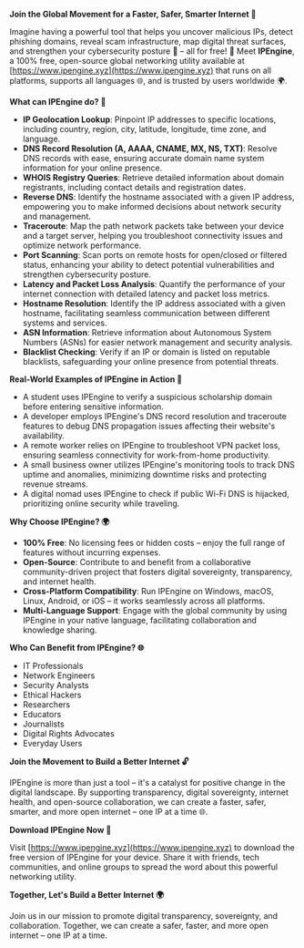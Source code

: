 **Join the Global Movement for a Faster, Safer, Smarter Internet 🚀**

Imagine having a powerful tool that helps you uncover malicious IPs, detect phishing domains, reveal scam infrastructure, map digital threat surfaces, and strengthen your cybersecurity posture 🔐 – all for free! 💸 Meet **IPEngine**, a 100% free, open-source global networking utility available at [https://www.ipengine.xyz](https://www.ipengine.xyz) that runs on all platforms, supports all languages 🌐, and is trusted by users worldwide 🌍.

**What can IPEngine do? 🔧**

* **IP Geolocation Lookup**: Pinpoint IP addresses to specific locations, including country, region, city, latitude, longitude, time zone, and language.
* **DNS Record Resolution (A, AAAA, CNAME, MX, NS, TXT)**: Resolve DNS records with ease, ensuring accurate domain name system information for your online presence.
* **WHOIS Registry Queries**: Retrieve detailed information about domain registrants, including contact details and registration dates.
* **Reverse DNS**: Identify the hostname associated with a given IP address, empowering you to make informed decisions about network security and management.
* **Traceroute**: Map the path network packets take between your device and a target server, helping you troubleshoot connectivity issues and optimize network performance.
* **Port Scanning**: Scan ports on remote hosts for open/closed or filtered status, enhancing your ability to detect potential vulnerabilities and strengthen cybersecurity posture.
* **Latency and Packet Loss Analysis**: Quantify the performance of your internet connection with detailed latency and packet loss metrics.
* **Hostname Resolution**: Identify the IP address associated with a given hostname, facilitating seamless communication between different systems and services.
* **ASN Information**: Retrieve information about Autonomous System Numbers (ASNs) for easier network management and security analysis.
* **Blacklist Checking**: Verify if an IP or domain is listed on reputable blacklists, safeguarding your online presence from potential threats.

**Real-World Examples of IPEngine in Action 📡**

* A student uses IPEngine to verify a suspicious scholarship domain before entering sensitive information.
* A developer employs IPEngine's DNS record resolution and traceroute features to debug DNS propagation issues affecting their website's availability.
* A remote worker relies on IPEngine to troubleshoot VPN packet loss, ensuring seamless connectivity for work-from-home productivity.
* A small business owner utilizes IPEngine's monitoring tools to track DNS uptime and anomalies, minimizing downtime risks and protecting revenue streams.
* A digital nomad uses IPEngine to check if public Wi-Fi DNS is hijacked, prioritizing online security while traveling.

**Why Choose IPEngine? 🌍**

* **100% Free**: No licensing fees or hidden costs – enjoy the full range of features without incurring expenses.
* **Open-Source**: Contribute to and benefit from a collaborative community-driven project that fosters digital sovereignty, transparency, and internet health.
* **Cross-Platform Compatibility**: Run IPEngine on Windows, macOS, Linux, Android, or iOS – it works seamlessly across all platforms.
* **Multi-Language Support**: Engage with the global community by using IPEngine in your native language, facilitating collaboration and knowledge sharing.

**Who Can Benefit from IPEngine? 🌐**

* IT Professionals
* Network Engineers
* Security Analysts
* Ethical Hackers
* Researchers
* Educators
* Journalists
* Digital Rights Advocates
* Everyday Users

**Join the Movement to Build a Better Internet 🔓**

IPEngine is more than just a tool – it's a catalyst for positive change in the digital landscape. By supporting transparency, digital sovereignty, internet health, and open-source collaboration, we can create a faster, safer, smarter, and more open internet – one IP at a time 🌐.

**Download IPEngine Now 🔗**

Visit [https://www.ipengine.xyz](https://www.ipengine.xyz) to download the free version of IPEngine for your device. Share it with friends, tech communities, and online groups to spread the word about this powerful networking utility.

**Together, Let's Build a Better Internet 🌍**

Join us in our mission to promote digital transparency, sovereignty, and collaboration. Together, we can create a safer, faster, and more open internet – one IP at a time.